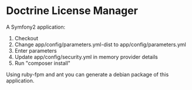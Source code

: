 # Doctrine License Manager

A Symfony2 application:

1. Checkout
2. Change app/config/parameters.yml-dist to app/config/parameters.yml
3. Enter parameters
4. Update app/config/security.yml in memory provider details
5. Run "composer install"

Using ruby-fpm and ant you can generate a debian package of this application.
